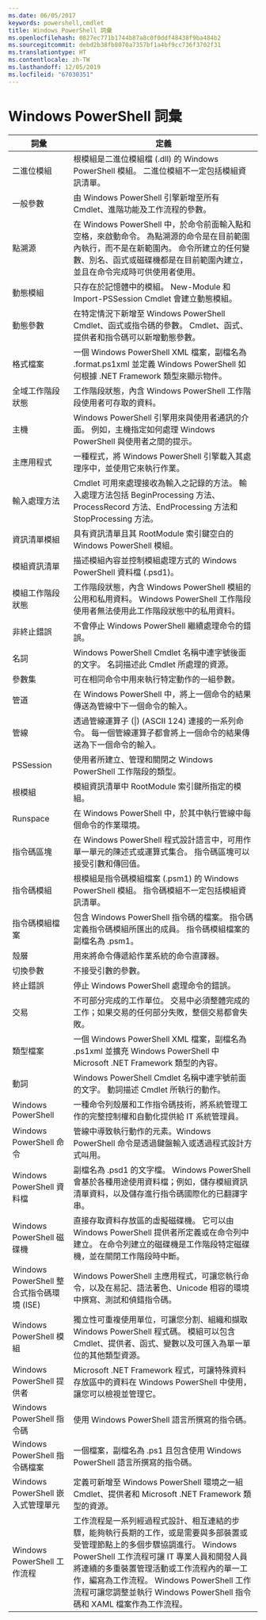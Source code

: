 ```yaml
---
ms.date: 06/05/2017
keywords: powershell,cmdlet
title: Windows PowerShell 詞彙
ms.openlocfilehash: 0827ec771b1744b87a8c0f0ddf48438f9ba484b2
ms.sourcegitcommit: debd2b38fb8070a7357bf1a4bf9cc736f3702f31
ms.translationtype: HT
ms.contentlocale: zh-TW
ms.lasthandoff: 12/05/2019
ms.locfileid: "67030351"
---
```

# <a name="windows-powershell-glossary"></a>Windows PowerShell 詞彙


|詞彙|定義|
|--------|--------------|
|二進位模組|根模組是二進位模組檔 (.dll) 的 Windows PowerShell 模組。 二進位模組不一定包括模組資訊清單。|
|一般參數|由 Windows PowerShell 引擎新增至所有 Cmdlet、進階功能及工作流程的參數。|
|點溯源|在 Windows PowerShell 中，於命令前面輸入點和空格，來啟動命令。 為點溯源的命令是在目前範圍內執行，而不是在新範圍內。 命令所建立的任何變數、別名、函式或磁碟機都是在目前範圍內建立，並且在命令完成時可供使用者使用。|
|動態模組|只存在於記憶體中的模組。 New-Module 和 Import-PSSession Cmdlet 會建立動態模組。|
|動態參數|在特定情況下新增至 Windows PowerShell Cmdlet、函式或指令碼的參數。 Cmdlet、函式、提供者和指令碼可以新增動態參數。|
|格式檔案|一個 Windows PowerShell XML 檔案，副檔名為 .format.ps1xml 並定義 Windows PowerShell 如何根據 .NET Framework 類型來顯示物件。|
|全域工作階段狀態|工作階段狀態，內含 Windows PowerShell 工作階段使用者可存取的資料。|
|主機|Windows PowerShell 引擎用來與使用者通訊的介面。 例如，主機指定如何處理 Windows PowerShell 與使用者之間的提示。|
|主應用程式|一種程式，將 Windows PowerShell 引擎載入其處理序中，並使用它來執行作業。|
|輸入處理方法|Cmdlet 可用來處理接收為輸入之記錄的方法。 輸入處理方法包括 BeginProcessing 方法、ProcessRecord 方法、EndProcessing 方法和 StopProcessing 方法。|
|資訊清單模組|具有資訊清單且其 RootModule 索引鍵空白的 Windows PowerShell 模組。|
|模組資訊清單|描述模組內容並控制模組處理方式的 Windows PowerShell 資料檔 (.psd1)。|
|模組工作階段狀態|工作階段狀態，內含 Windows PowerShell 模組的公用和私用資料。 Windows PowerShell 工作階段使用者無法使用此工作階段狀態中的私用資料。|
|非終止錯誤|不會停止 Windows PowerShell 繼續處理命令的錯誤。|
|名詞|Windows PowerShell Cmdlet 名稱中連字號後面的文字。 名詞描述此 Cmdlet 所處理的資源。|
|參數集|可在相同命令中用來執行特定動作的一組參數。|
|管道|在 Windows PowerShell 中，將上一個命令的結果傳送為管線中下一個命令的輸入。|
|管線|透過管線運算子 (&#124;) (ASCII 124) 連接的一系列命令。 每一個管線運算子都會將上一個命令的結果傳送為下一個命令的輸入。|
|PSSession|使用者所建立、管理和關閉之 Windows PowerShell 工作階段的類型。|
|根模組|模組資訊清單中 RootModule 索引鍵所指定的模組。|
|Runspace|在 Windows PowerShell 中，於其中執行管線中每個命令的作業環境。|
|指令碼區塊|在 Windows PowerShell 程式設計語言中，可用作單一單元的陳述式或運算式集合。 指令碼區塊可以接受引數和傳回值。|
|指令碼模組|根模組是指令碼模組檔案 (.psm1) 的 Windows PowerShell 模組。 指令碼模組不一定包括模組資訊清單。|
|指令碼模組檔案|包含 Windows PowerShell 指令碼的檔案。 指令碼定義指令碼模組所匯出的成員。 指令碼模組檔案的副檔名為 .psm1。|
|殼層|用來將命令傳遞給作業系統的命令直譯器。|
|切換參數|不接受引數的參數。|
|終止錯誤|停止 Windows PowerShell 處理命令的錯誤。|
|交易|不可部分完成的工作單位。 交易中必須整體完成的工作；如果交易的任何部分失敗，整個交易都會失敗。|
|類型檔案|一個 Windows PowerShell XML 檔案，副檔名為 .ps1xml 並擴充 Windows PowerShell 中 Microsoft .NET Framework 類型的內容。|
|動詞|Windows PowerShell Cmdlet 名稱中連字號前面的文字。 動詞描述 Cmdlet 所執行的動作。|
|Windows PowerShell|一種命令列殼層和工作指令碼技術，將系統管理工作的完整控制權和自動化提供給 IT 系統管理員。|
|Windows PowerShell 命令|管線中導致執行動作的元素。Windows PowerShell 命令是透過鍵盤輸入或透過程式設計方式叫用。|
|Windows PowerShell 資料檔|副檔名為 .psd1 的文字檔。 Windows PowerShell 會基於各種用途使用資料檔；例如，儲存模組資訊清單資料，以及儲存進行指令碼國際化的已翻譯字串。|
|Windows PowerShell 磁碟機|直接存取資料存放區的虛擬磁碟機。 它可以由 Windows PowerShell 提供者所定義或在命令列中建立。 在命令列建立的磁碟機是工作階段特定磁碟機，並在關閉工作階段時中斷。|
|Windows PowerShell 整合式指令碼環境 (ISE)|Windows PowerShell 主應用程式，可讓您執行命令，以及在易記、語法著色、Unicode 相容的環境中撰寫、測試和偵錯指令碼。|
|Windows PowerShell 模組|獨立性可重複使用單位，可讓您分割、組織和擷取 Windows PowerShell 程式碼。 模組可以包含 Cmdlet、提供者、函式、變數以及可匯入為單一單位的其他類型資源。|
|Windows PowerShell 提供者|Microsoft .NET Framework 程式，可讓特殊資料存放區中的資料在 Windows PowerShell 中使用，讓您可以檢視並管理它。|
|Windows PowerShell 指令碼|使用 Windows PowerShell 語言所撰寫的指令碼。|
|Windows PowerShell 指令碼檔案|一個檔案，副檔名為 .ps1 且包含使用 Windows PowerShell 語言所撰寫的指令碼。|
|Windows PowerShell 嵌入式管理單元|定義可新增至 Windows PowerShell 環境之一組 Cmdlet、提供者和 Microsoft .NET Framework 類型的資源。|
|Windows PowerShell 工作流程|工作流程是一系列經過程式設計、相互連結的步驟，能夠執行長期的工作，或是需要與多部裝置或受管理節點上的多個步驟協調進行。 Windows PowerShell 工作流程可讓 IT 專業人員和開發人員將連續的多重裝置管理活動或工作流程內的單一工作，編寫為工作流程。 Windows PowerShell 工作流程可讓您調整並執行 Windows PowerShell 指令碼和 XAML 檔案作為工作流程。|
